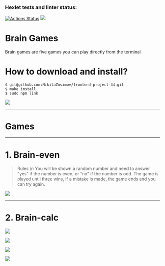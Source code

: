 ### Hexlet tests and linter status:
[![Actions Status](https://github.com/NikitaZosimov/frontend-project-44/workflows/hexlet-check/badge.svg)](https://github.com/NikitaZosimov/frontend-project-44/actions)
<a href="https://codeclimate.com/github/NikitaZosimov/frontend-project-44/maintainability"><img src="https://api.codeclimate.com/v1/badges/22962c9925aa1480b89f/maintainability" /></a>

# **Brain Games**
Brain games are five games you can play directly from the terminal

# **How to download and install?**
```
$ git@github.com:NikitaZosimov/frontend-project-44.git
$ make install
$ sudo npm link
```
<a href="https://asciinema.org/a/b5wrIZRJkO3m9nw7zpiCnelKI" target="_blank"><img src="https://asciinema.org/a/b5wrIZRJkO3m9nw7zpiCnelKI.svg" /></a>

---

# **Games**
---

# **1. Brain-even**
> Rules \n You will be shown a random number and need to answer "yes" if the number is even, or "no" if the number is odd. The game is played until three wins, if a mistake is made, the game ends and you can try again.

<a href="https://asciinema.org/a/b5BpLarqV8EFkIdB1B1rFYPxJ" target="_blank"><img src="https://asciinema.org/a/b5BpLarqV8EFkIdB1B1rFYPxJ.svg" /></a>

---

# **2. Brain-calc**


<a href="https://asciinema.org/a/00aOOmkaeHCTVesgw0K5UQTYv" target="_blank"><img src="https://asciinema.org/a/00aOOmkaeHCTVesgw0K5UQTYv.svg" /></a>

<a href="https://asciinema.org/a/w1rBZIbmyrYCoZ7XyUY0vy2zw" target="_blank"><img src="https://asciinema.org/a/w1rBZIbmyrYCoZ7XyUY0vy2zw.svg" /></a>

<a href="https://asciinema.org/a/5HSaiD8m5qiATdlsyCSUxVgF0" target="_blank"><img src="https://asciinema.org/a/5HSaiD8m5qiATdlsyCSUxVgF0.svg" /></a>

<a href="https://asciinema.org/a/YEA6ogppa85I3xqs63Ma3ghZr" target="_blank"><img src="https://asciinema.org/a/YEA6ogppa85I3xqs63Ma3ghZr.svg" /></a>